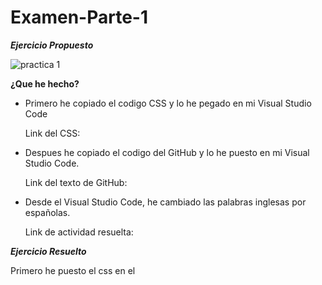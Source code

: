 # Examen-Parte-1
***Ejercicio Propuesto***

![practica 1](https://user-images.githubusercontent.com/73166385/102475450-29f3a600-405a-11eb-93de-72b821562da8.PNG)

**¿Que he hecho?**
* Primero he copiado el codigo CSS y lo he pegado en mi Visual Studio Code

   Link del CSS: 
  
* Despues he copiado el codigo del GitHub y lo he puesto en mi Visual Studio Code.
 
   Link del texto de GitHub: 

* Desde el Visual Studio Code, he cambiado las palabras inglesas por españolas.

   Link de actividad resuelta: 

***Ejercicio Resuelto***




















Primero he puesto el css en el <style>, a continuacion copiaremos el codigo que aparece en el enunciado y los pegaremos en nuestro Visual Studio Code. 
Ahora, editaremos el texto que acabamos de pegar, para ello usaremos uns comandos que sirven para modificar el texto y/añadirle elementos. Por ejemplo el strong, el br, el time, el h1/h2, el li, el a, el dt/dd/dl.
